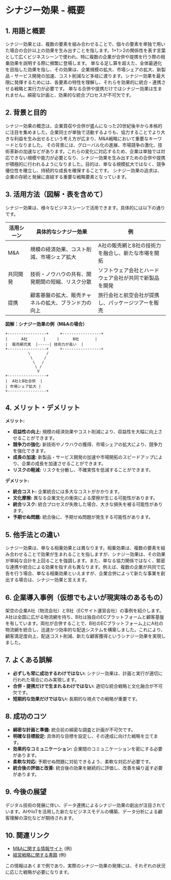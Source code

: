 # シナジー効果 - 概要

## 1. 用語と概要

シナジー効果とは、複数の要素を組み合わせることで、個々の要素を単独で用いた場合の合計以上の効果を生み出すことを指します。1+1＞2の関係性を表す言葉として広くビジネスシーンで使われ、特に複数の企業が合併や提携を行う際の相乗効果を説明する際に頻繁に登場します。  単なる足し算を超えた、全体最適化を目指した効果を指し、その効果は、企業規模の拡大、市場シェアの拡大、新製品・サービス開発の加速、コスト削減など多岐に渡ります。シナジー効果を最大限に発揮するためには、各要素の特性を理解し、それらを効果的に統合・連携させる戦略と実行力が必要です。  単なる合併や提携だけではシナジー効果は生まれません。綿密な計画と、効果的な統合プロセスが不可欠です。


## 2. 背景と目的

シナジー効果の概念は、企業買収や合併が盛んになった20世紀後半から本格的に注目を集めました。企業同士が単独で活動するよりも、協力することでより大きな利益を生み出せるという考え方が広まり、M&A戦略において重要なキーワードとなりました。  その背景には、グローバル化の進展、市場競争の激化、技術革新の加速などがあります。これらの変化に対応するため、企業は単独では対応できない規模や能力が必要となり、シナジー効果を生み出すための合併や提携が積極的に行われるようになりました。目的は、単なる規模拡大ではなく、競争優位性を確立し、持続的な成長を確保することです。  シナジー効果の追求は、企業の存続と発展に直結する重要な戦略要素となっています。


## 3. 活用方法（図解・表を含めて）

シナジー効果は、様々なビジネスシーンで活用できます。具体的には以下の通りです。

| 活用シーン | 具体的なシナジー効果 | 例 |
|---|---|---|
| M&A | 規模の経済効果、コスト削減、市場シェア拡大 | A社の販売網とB社の技術力を融合し、新たな市場を開拓 |
| 共同開発 | 技術・ノウハウの共有、開発期間の短縮、リスク分散 | ソフトウェア会社とハードウェア会社が共同で新製品を開発 |
| 提携 | 顧客基盤の拡大、販売チャネルの拡大、ブランド力の向上 | 旅行会社と航空会社が提携し、パッケージツアーを販売 |


**図解：シナジー効果の例（M&Aの場合）**

```
+-----------------+     +-----------------+
|      A社       |     |      B社       |
|  販売網充実  |-----| 技術力が高い  |
+-----------------+     +-----------------+
          \       /
           \     /
            \   /
             \ /
              V
+-----------------+
|  A社とB社合併  |
| 市場シェア拡大 |
+-----------------+
```

## 4. メリット・デメリット

**メリット:**

* **収益性の向上:** 規模の経済効果やコスト削減により、収益性を大幅に向上させることができます。
* **競争力の強化:** 新技術やノウハウの獲得、市場シェアの拡大により、競争力を強化できます。
* **成長の加速:** 新製品・サービス開発の加速や市場開拓のスピードアップにより、企業の成長を加速させることができます。
* **リスクの軽減:** リスクを分散し、不確実性を低減することができます。


**デメリット:**

* **統合コスト:** 企業統合には多大なコストがかかります。
* **文化摩擦:** 異なる企業文化の衝突による摩擦が生じる可能性があります。
* **統合リスク:** 統合プロセスが失敗した場合、大きな損失を被る可能性があります。
* **予期せぬ問題:** 統合後に、予期せぬ問題が発生する可能性があります。


## 5. 他手法との違い

シナジー効果は、単なる相乗効果とは異なります。相乗効果は、複数の要素を組み合わせることで効果が生まれることを指しますが、シナジー効果は、その効果が単純な合計を上回ることを強調します。また、単なる協力関係ではなく、緊密な連携や統合による効果を指す点も異なります。例えば、複数の企業が共同で広告を行う場合、単なる相乗効果といえますが、企業合併によって新たな事業を創出する場合は、シナジー効果と言えます。


## 6. 企業導入事例（仮想でもよいが現実味のあるもの）

架空の企業A社（物流会社）とB社（ECサイト運営会社）の事例を紹介します。A社は全国に広がる物流網を持ち、B社は独自のECプラットフォームと顧客基盤を有しています。両社が合併することで、B社のECプラットフォーム上にA社の物流網を統合し、迅速かつ効率的な配送システムを構築しました。これにより、顧客満足度向上、配送コスト削減、新たな顧客獲得というシナジー効果を実現しました。


## 7. よくある誤解

* **必ずしも常に成功するわけではない:** シナジー効果は、計画と実行が適切に行われた場合にのみ実現します。
* **合併・提携だけで生まれるわけではない:** 適切な統合戦略と文化融合が不可欠です。
* **短期的な効果だけではない:** 長期的な視点での戦略が重要です。


## 8. 成功のコツ

* **綿密な計画と準備:** 統合前の綿密な調査と計画が不可欠です。
* **明確な目標設定:** 具体的な目標を設定し、その達成に向けた戦略を立てます。
* **効果的なコミュニケーション:** 企業間のコミュニケーションを密にする必要があります。
* **柔軟な対応:** 予期せぬ問題に対処できるよう、柔軟な対応が必要です。
* **統合後の評価と改善:** 統合後の効果を継続的に評価し、改善を繰り返す必要があります。


## 9. 今後の展望

デジタル技術の発展に伴い、データ連携によるシナジー効果の創出が注目されています。AIやIoTを活用した新たなビジネスモデルの構築、データ分析による顧客理解の深化などが期待されます。


## 10. 関連リンク

* [M&Aに関する情報サイト](https://example.com/ma) (例)
* [経営戦略に関する書籍](https://example.com/strategy) (例)


この情報はあくまで例であり、実際のシナジー効果の発揮には、それぞれの状況に応じた戦略が必要になります。
